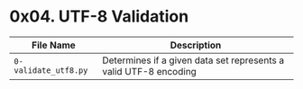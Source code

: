 #  0x04. UTF-8 Validation 

| File Name | Description     |
| ------------ | ------------    |
| `0-validate_utf8.py` | Determines if a given data set represents a valid UTF-8 encoding |
